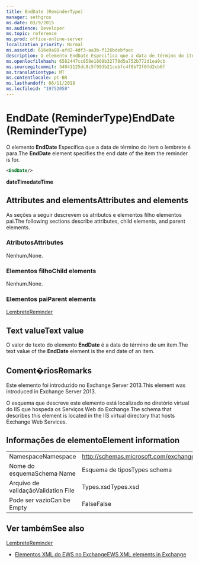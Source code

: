 ```yaml
---
title: EndDate (ReminderType)
manager: sethgros
ms.date: 03/9/2015
ms.audience: Developer
ms.topic: reference
ms.prod: office-online-server
localization_priority: Normal
ms.assetid: 616e9a88-afd2-4df3-aa3b-f126bdebfaec
description: O elemento EndDate Especifica que a data de término do item o lembrete é para.
ms.openlocfilehash: 6582447cc858e1808b32770d5a752b772d1ea9cb
ms.sourcegitcommit: 34041125dc8c5f993b21cebfc4f8b72f0fd2cb6f
ms.translationtype: MT
ms.contentlocale: pt-BR
ms.lasthandoff: 06/11/2018
ms.locfileid: "19752058"
---
```

# <a name="enddate-remindertype"></a><span data-ttu-id="d1333-103">EndDate (ReminderType)</span><span class="sxs-lookup"><span data-stu-id="d1333-103">EndDate (ReminderType)</span></span>

<span data-ttu-id="d1333-104">O elemento **EndDate** Especifica que a data de término do item o lembrete é para.</span><span class="sxs-lookup"><span data-stu-id="d1333-104">The **EndDate** element specifies the end date of the item the reminder is for.</span></span> 
  
```XML
<EndDate/>
```

 <span data-ttu-id="d1333-105">**dateTime**</span><span class="sxs-lookup"><span data-stu-id="d1333-105">**dateTime**</span></span>
## <a name="attributes-and-elements"></a><span data-ttu-id="d1333-106">Attributes and elements</span><span class="sxs-lookup"><span data-stu-id="d1333-106">Attributes and elements</span></span>

<span data-ttu-id="d1333-107">As seções a seguir descrevem os atributos e elementos filho elementos pai.</span><span class="sxs-lookup"><span data-stu-id="d1333-107">The following sections describe attributes, child elements, and parent elements.</span></span>
  
### <a name="attributes"></a><span data-ttu-id="d1333-108">Atributos</span><span class="sxs-lookup"><span data-stu-id="d1333-108">Attributes</span></span>

<span data-ttu-id="d1333-109">Nenhum.</span><span class="sxs-lookup"><span data-stu-id="d1333-109">None.</span></span>
  
### <a name="child-elements"></a><span data-ttu-id="d1333-110">Elementos filho</span><span class="sxs-lookup"><span data-stu-id="d1333-110">Child elements</span></span>

<span data-ttu-id="d1333-111">Nenhum.</span><span class="sxs-lookup"><span data-stu-id="d1333-111">None.</span></span>
  
### <a name="parent-elements"></a><span data-ttu-id="d1333-112">Elementos pai</span><span class="sxs-lookup"><span data-stu-id="d1333-112">Parent elements</span></span>

[<span data-ttu-id="d1333-113">Lembrete</span><span class="sxs-lookup"><span data-stu-id="d1333-113">Reminder</span></span>](reminder.md)
  
## <a name="text-value"></a><span data-ttu-id="d1333-114">Text value</span><span class="sxs-lookup"><span data-stu-id="d1333-114">Text value</span></span>

<span data-ttu-id="d1333-115">O valor de texto do elemento **EndDate** é a data de término de um item.</span><span class="sxs-lookup"><span data-stu-id="d1333-115">The text value of the **EndDate** element is the end date of an item.</span></span> 
  
## <a name="remarks"></a><span data-ttu-id="d1333-116">Coment�rios</span><span class="sxs-lookup"><span data-stu-id="d1333-116">Remarks</span></span>

<span data-ttu-id="d1333-117">Este elemento foi introduzido no Exchange Server 2013.</span><span class="sxs-lookup"><span data-stu-id="d1333-117">This element was introduced in Exchange Server 2013.</span></span>
  
<span data-ttu-id="d1333-118">O esquema que descreve este elemento está localizado no diretório virtual do IIS que hospeda os Serviços Web do Exchange.</span><span class="sxs-lookup"><span data-stu-id="d1333-118">The schema that describes this element is located in the IIS virtual directory that hosts Exchange Web Services.</span></span>
  
## <a name="element-information"></a><span data-ttu-id="d1333-119">Informações de elemento</span><span class="sxs-lookup"><span data-stu-id="d1333-119">Element information</span></span>

|||
|:-----|:-----|
|<span data-ttu-id="d1333-120">Namespace</span><span class="sxs-lookup"><span data-stu-id="d1333-120">Namespace</span></span>  <br/> |http://schemas.microsoft.com/exchange/services/2006/types  <br/> |
|<span data-ttu-id="d1333-121">Nome do esquema</span><span class="sxs-lookup"><span data-stu-id="d1333-121">Schema Name</span></span>  <br/> |<span data-ttu-id="d1333-122">Esquema de tipos</span><span class="sxs-lookup"><span data-stu-id="d1333-122">Types schema</span></span>  <br/> |
|<span data-ttu-id="d1333-123">Arquivo de validação</span><span class="sxs-lookup"><span data-stu-id="d1333-123">Validation File</span></span>  <br/> |<span data-ttu-id="d1333-124">Types.xsd</span><span class="sxs-lookup"><span data-stu-id="d1333-124">Types.xsd</span></span>  <br/> |
|<span data-ttu-id="d1333-125">Pode ser vazio</span><span class="sxs-lookup"><span data-stu-id="d1333-125">Can be Empty</span></span>  <br/> |<span data-ttu-id="d1333-126">False</span><span class="sxs-lookup"><span data-stu-id="d1333-126">False</span></span>  <br/> |
   
## <a name="see-also"></a><span data-ttu-id="d1333-127">Ver também</span><span class="sxs-lookup"><span data-stu-id="d1333-127">See also</span></span>



[<span data-ttu-id="d1333-128">Lembrete</span><span class="sxs-lookup"><span data-stu-id="d1333-128">Reminder</span></span>](reminder.md)


- [<span data-ttu-id="d1333-129">Elementos XML do EWS no Exchange</span><span class="sxs-lookup"><span data-stu-id="d1333-129">EWS XML elements in Exchange</span></span>](ews-xml-elements-in-exchange.md)

